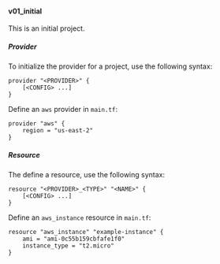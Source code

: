 #### v01_initial ####

This is an initial project.

##### Provider #####
To initialize the provider for a project, use the following syntax:
```hcl
provider "<PROVIDER>" {
	[<CONFIG> ...]
}
```

Define an `aws` provider in `main.tf`:
```hcl
provider "aws" {
	region = "us-east-2"
}
```

##### Resource #####
The define a resource, use the following syntax:
```hcl
resource "<PROVIDER>_<TYPE>" "<NAME>" {
	[<CONFIG> ...]
}
```

Define an `aws_instance` resource in `main.tf`:
```hcl
resource "aws_instance" "example-instance" {
	ami = "ami-0c55b159cbfafe1f0"
	instance_type = "t2.micro"
}

```